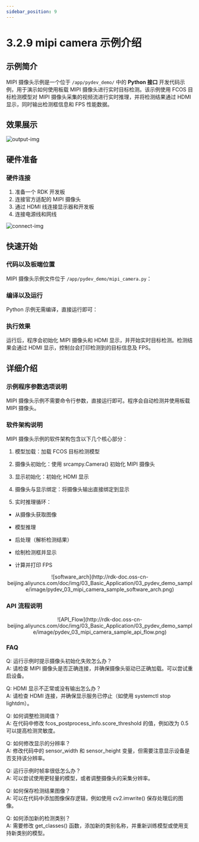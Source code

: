 ```yaml
---
sidebar_position: 9
---
```


# 3.2.9 mipi camera 示例介绍

## 示例简介
MIPI 摄像头示例是一个位于 `/app/pydev_demo/` 中的 **Python 接口** 开发代码示例，用于演示如何使用板载 MIPI 摄像头进行实时目标检测。该示例使用 FCOS 目标检测模型对 MIPI 摄像头采集的视频流进行实时推理，并将检测结果通过 HDMI 显示，同时输出检测框信息和 FPS 性能数据。

## 效果展示

![output-img](http://rdk-doc.oss-cn-beijing.aliyuncs.com/doc/img/03_Basic_Application/03_pydev_demo_sample/image/pydev_03_runing.png)

## 硬件准备

### 硬件连接
1. 准备一个 RDK 开发板
2. 连接官方适配的 MIPI 摄像头
3. 通过 HDMI 线连接显示器和开发板
4. 连接电源线和网线

![connect-img](http://rdk-doc.oss-cn-beijing.aliyuncs.com/doc/img/03_Basic_Application/03_pydev_demo_sample/image/pydev_03_hw_connect.png)

## 快速开始

### 代码以及板端位置
MIPI 摄像头示例文件位于 `/app/pydev_demo/mipi_camera.py`：

### 编译以及运行
Python 示例无需编译，直接运行即可：

### 执行效果

运行后，程序会初始化 MIPI 摄像头和 HDMI 显示，并开始实时目标检测。检测结果会通过 HDMI 显示，控制台会打印检测到的目标信息及 FPS。

## 详细介绍

### 示例程序参数选项说明
MIPI 摄像头示例不需要命令行参数，直接运行即可。程序会自动检测并使用板载 MIPI 摄像头。

### 软件架构说明
MIPI 摄像头示例的软件架构包含以下几个核心部分：

1. 模型加载：加载 FCOS 目标检测模型

2. 摄像头初始化：使用 srcampy.Camera() 初始化 MIPI 摄像头

3. 显示初始化：初始化 HDMI 显示

4. 摄像头与显示绑定：将摄像头输出直接绑定到显示

5. 实时推理循环：

- 从摄像头获取图像

- 模型推理

- 后处理（解析检测结果）

- 绘制检测框并显示

- 计算并打印 FPS

<center>
![software_arch](http://rdk-doc.oss-cn-beijing.aliyuncs.com/doc/img/03_Basic_Application/03_pydev_demo_sample/image/pydev_03_mipi_camera_sample_software_arch.png)
</center>

### API 流程说明

<center>
![API_Flow](http://rdk-doc.oss-cn-beijing.aliyuncs.com/doc/img/03_Basic_Application/03_pydev_demo_sample/image/pydev_03_mipi_camera_sample_api_flow.png)
</center>

### FAQ

Q: 运行示例时提示摄像头初始化失败怎么办？\
A: 请检查 MIPI 摄像头是否正确连接，并确保摄像头驱动已正确加载。可以尝试重启设备。

Q: HDMI 显示不正常或没有输出怎么办？\
A: 请检查 HDMI 连接，并确保显示服务已停止（如使用 systemctl stop lightdm）。

Q: 如何调整检测阈值？\
A: 在代码中修改 fcos_postprocess_info.score_threshold 的值，例如改为 0.5 可以提高检测灵敏度。

Q: 如何修改显示的分辨率？\
A: 修改代码中的 sensor_width 和 sensor_height 变量，但需要注意显示设备是否支持该分辨率。

Q: 运行示例时帧率很低怎么办？\
A: 可以尝试使用更轻量的模型，或者调整摄像头的采集分辨率。

Q: 如何保存检测结果图像？\
A: 可以在代码中添加图像保存逻辑，例如使用 cv2.imwrite() 保存处理后的图像。

Q: 如何添加新的检测类别？\
A: 需要修改 get_classes() 函数，添加新的类别名称，并重新训练模型或使用支持新类别的模型。



